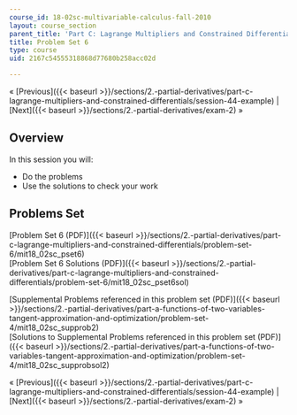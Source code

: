 ```yaml
---
course_id: 18-02sc-multivariable-calculus-fall-2010
layout: course_section
parent_title: 'Part C: Lagrange Multipliers and Constrained Differentials'
title: Problem Set 6
type: course
uid: 2167c54555318868d77680b258acc02d

---
```


« [Previous]({{< baseurl >}}/sections/2.-partial-derivatives/part-c-lagrange-multipliers-and-constrained-differentials/session-44-example) | [Next]({{< baseurl >}}/sections/2.-partial-derivatives/exam-2) »

Overview
--------

In this session you will:

*   Do the problems
*   Use the solutions to check your work

Problems Set
------------

[Problem Set 6 (PDF)]({{< baseurl >}}/sections/2.-partial-derivatives/part-c-lagrange-multipliers-and-constrained-differentials/problem-set-6/mit18_02sc_pset6)  
[Problem Set 6 Solutions (PDF)]({{< baseurl >}}/sections/2.-partial-derivatives/part-c-lagrange-multipliers-and-constrained-differentials/problem-set-6/mit18_02sc_pset6sol)

[Supplemental Problems referenced in this problem set (PDF)]({{< baseurl >}}/sections/2.-partial-derivatives/part-a-functions-of-two-variables-tangent-approximation-and-optimization/problem-set-4/mit18_02sc_supprob2)  
[Solutions to Supplemental Problems referenced in this problem set (PDF)]({{< baseurl >}}/sections/2.-partial-derivatives/part-a-functions-of-two-variables-tangent-approximation-and-optimization/problem-set-4/mit18_02sc_supprobsol2)

« [Previous]({{< baseurl >}}/sections/2.-partial-derivatives/part-c-lagrange-multipliers-and-constrained-differentials/session-44-example) | [Next]({{< baseurl >}}/sections/2.-partial-derivatives/exam-2) »